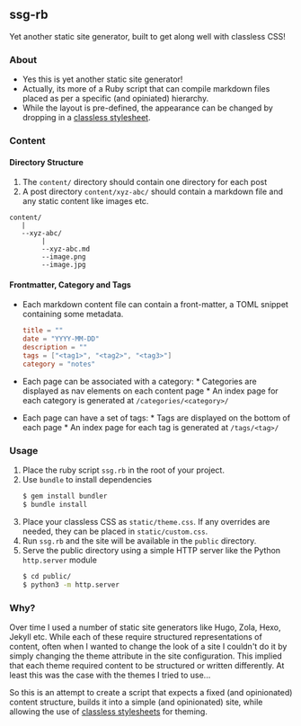 ssg-rb
---

Yet another static site generator, built to get along well with classless CSS!

### About

* Yes this is yet another static site generator! 
* Actually, its more of a Ruby script that can compile markdown files placed as per a specific (and opiniated) hierarchy. 
* While the layout is pre-defined, the appearance can be changed by dropping in a [classless stylesheet](https://github.com/dbohdan/classless-css). 

### Content

#### Directory Structure

1. The `content/` directory should contain one directory for each post
2. A post directory `content/xyz-abc/` should contain a markdown file and any static content like images etc.

```
content/
   |
   --xyz-abc/
		|
		--xyz-abc.md
		--image.png
		--image.jpg
```

#### Frontmatter, Category and Tags

* Each markdown content file can contain a front-matter, a TOML snippet containing some metadata.

	```toml
	title = ""
	date = "YYYY-MM-DD"
	description = ""
	tags = ["<tag1>", "<tag2>", "<tag3>"]
	category = "notes"
	```

* Each page can be associated with a category:
		* Categories are displayed as nav elements on each content page
		* An index page for each category is generated at `/categories/<category>/`

* Each page can have a set of tags:
		* Tags are displayed on the bottom of each page
		* An index page for each tag is generated at `/tags/<tag>/`

### Usage

1. Place the ruby script `ssg.rb` in the root of your project.
2. Use `bundle` to install dependencies
    ```bash
	$ gem install bundler
	$ bundle install
	```
3. Place your classless CSS	as `static/theme.css`. If any overrides are needed, they can be placed in `static/custom.css`.  
4. Run `ssg.rb` and the site will be available in the `public` directory.
5. Serve the public directory using a simple HTTP server like the Python `http.server` module
    ```bash
	$ cd public/
	$ python3 -m http.server
	```
	
### Why?

Over time I used a number of static site generators like Hugo, Zola, Hexo, Jekyll etc. While each of these require structured representations of content, often when I wanted to change the look of a site I couldn't do it by simply changing the theme attribute in the site configuration. This implied that each theme required content to be structured or written differently. At least this was the case with the themes I tried to use...

So this is an attempt to create a script that expects a fixed (and opinionated) content structure, builds it into a simple (and opinionated) site, while allowing the use of [classless stylesheets](https://github.com/dbohdan/classless-css) for theming.
